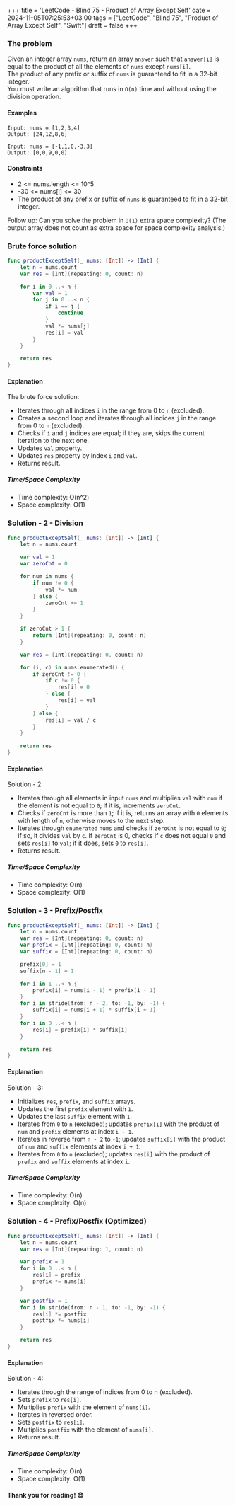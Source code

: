 +++
title = 'LeetCode - Blind 75 - Product of Array Except Self'
date = 2024-11-05T07:25:53+03:00
tags = ["LeetCode", "Blind 75", "Product of Array Except Self", "Swift"]
draft = false
+++

### The problem
Given an integer array `nums`, return an array `answer` such that `answer[i]` is equal to the product of all the elements of `nums` except `nums[i]`.  
The product of any prefix or suffix of `nums` is guaranteed to fit in a 32-bit integer.  
You must write an algorithm that runs in `O(n)` time and without using the division operation.

#### Examples
``` 
Input: nums = [1,2,3,4]
Output: [24,12,8,6]
```

```
Input: nums = [-1,1,0,-3,3]
Output: [0,0,9,0,0]
```

#### Constraints
* 2 <= nums.length <= 10^5
* -30 <= nums[i] <= 30
* The product of any prefix or suffix of `nums` is guaranteed to fit in a 32-bit integer.

Follow up: Can you solve the problem in `O(1)` extra space complexity? (The output array does not count as extra space for space complexity analysis.)

### Brute force solution
```swift
func productExceptSelf(_ nums: [Int]) -> [Int] {
    let n = nums.count
    var res = [Int](repeating: 0, count: n)

    for i in 0 ..< n {
        var val = 1
        for j in 0 ..< n {
            if i == j {
                continue
            }
            val *= nums[j]
            res[i] = val
        }
    }

    return res
}
```

#### Explanation
The brute force solution:
- Iterates through all indices `i` in the range from 0 to `n` (excluded).
- Creates a second loop and iterates through all indices `j` in the range from 0 to `n` (excluded).
- Checks if `i` and `j` indices are equal; if they are, skips the current iteration to the next one.
- Updates `val` property.
- Updates `res` property by index `i` and `val`.
- Returns result.

##### Time/Space Complexity
* Time complexity: O(n^2)
* Space complexity: O(1)

### Solution - 2 - Division
```swift
func productExceptSelf(_ nums: [Int]) -> [Int] {
    let n = nums.count

    var val = 1
    var zeroCnt = 0

    for num in nums {
        if num != 0 {
            val *= num
        } else {
            zeroCnt += 1
        }
    }

    if zeroCnt > 1 {
        return [Int](repeating: 0, count: n)
    }

    var res = [Int](repeating: 0, count: n)

    for (i, c) in nums.enumerated() {
        if zeroCnt != 0 {
            if c != 0 {
                res[i] = 0
            } else {
                res[i] = val
            }
        } else {
            res[i] = val / c
        }
    }

    return res
}
```

#### Explanation
Solution - 2:
- Iterates through all elements in input `nums` and multiplies `val` with `num` if the element is not equal to `0`; if it is, increments `zeroCnt`.
- Checks if `zeroCnt` is more than `1`; if it is, returns an array with `0` elements with length of `n`, otherwise moves to the next step.
- Iterates through `enumerated` `nums` and checks if `zeroCnt` is not equal to `0`; if so, it divides `val` by `c`. If `zeroCnt` is 0, checks if `c` does not equal `0` and sets `res[i]` to `val`; if it does, sets `0` to `res[i]`.
- Returns result.

##### Time/Space Complexity
* Time complexity: O(n)
* Space complexity: O(1)

### Solution - 3 - Prefix/Postfix
```swift
func productExceptSelf(_ nums: [Int]) -> [Int] {
    let n = nums.count
    var res = [Int](repeating: 0, count: n)
    var prefix = [Int](repeating: 0, count: n)
    var suffix = [Int](repeating: 0, count: n)

    prefix[0] = 1
    suffix[n - 1] = 1

    for i in 1 ..< n {
        prefix[i] = nums[i - 1] * prefix[i - 1]
    }
    for i in stride(from: n - 2, to: -1, by: -1) {
        suffix[i] = nums[i + 1] * suffix[i + 1]
    }
    for i in 0 ..< n {
        res[i] = prefix[i] * suffix[i]
    }

    return res
}
```

#### Explanation
Solution - 3:
- Initializes `res`, `prefix`, and `suffix` arrays.
- Updates the first `prefix` element with `1`.
- Updates the last `suffix` element with `1`.
- Iterates from `0` to `n` (excluded); updates `prefix[i]` with the product of `num` and `prefix` elements at index `i - 1`.
- Iterates in reverse from `n - 2` to `-1`; updates `suffix[i]` with the product of `num` and `suffix` elements at index `i + 1`.
- Iterates from `0` to `n` (excluded); updates `res[i]` with the product of `prefix` and `suffix` elements at index `i`.

##### Time/Space Complexity
* Time complexity: O(n)
* Space complexity: O(n)

### Solution - 4 - Prefix/Postfix (Optimized)
```swift
func productExceptSelf(_ nums: [Int]) -> [Int] {
    let n = nums.count
    var res = [Int](repeating: 1, count: n)

    var prefix = 1
    for i in 0 ..< n {
        res[i] = prefix
        prefix *= nums[i]
    }

    var postfix = 1
    for i in stride(from: n - 1, to: -1, by: -1) {
        res[i] *= postfix
        postfix *= nums[i]
    }

    return res
}
```

#### Explanation
Solution - 4:
- Iterates through the range of indices from 0 to n (excluded).
- Sets `prefix` to `res[i]`.
- Multiplies `prefix` with the element of `nums[i]`.
- Iterates in reversed order.
- Sets `postfix` to `res[i]`.
- Multiplies `postfix` with the element of `nums[i]`.
- Returns result.

##### Time/Space Complexity
* Time complexity: O(n)
* Space complexity: O(1)

#### Thank you for reading! 😊
